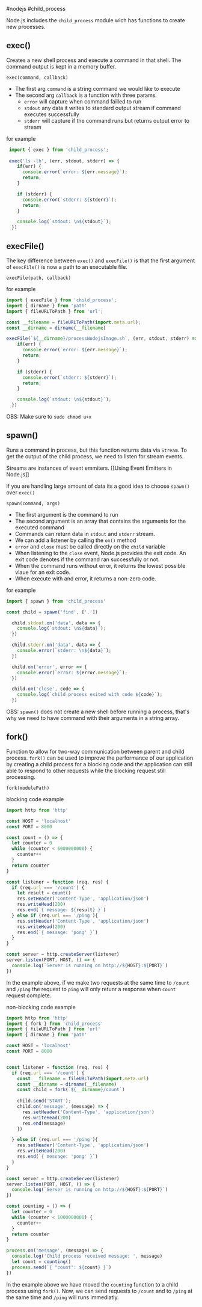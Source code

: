 #nodejs
#child_process

Node.js includes the `child_process` module wich has functions to create new processes.

## exec()

Creates a new shell process and execute a command in that shell. The command output is kept in a memory buffer.

`exec(command, callback)` 

- The first arg `command` is a string command we would like to execute
- The second arg `callback` is a function with three params.
	- `error` will capture when command failled to run
	- `stdout` any data it writes to standard output stream if command executes successfully
	- `stderr` will capture if the command runs but returns output error to stream

for example

```js
 import { exec } from 'child_process';
 
 exec('ls -lh', (err, stdout, stderr) => {
    if(err) {
      console.error(`error: ${err.message}`);
      return;
    }

    if (stderr) {
      console.error(`stderr: ${stderr}`);
      return;
    }

    console.log(`stdout: \n${stdout}`);
  })
```

## execFile()

The key difference between `exec()` and `execFile()` is that the first argument of `execFile()` is now a path to an executable file.

`execFile(path, callback)`

for example

```js
import { execFile } from 'child_process';
import { dirname } from 'path'
import { fileURLToPath } from 'url';

const __filename = fileURLToPath(import.meta.url);
const __dirname = dirname(__filename)

execFile(`${__dirname}/processNodejsImage.sh`, (err, stdout, stderr) => {
    if(err) {
      console.error(`error: ${err.message}`);
      return;
    }

    if (stderr) {
      console.error(`stderr: ${stderr}`);
      return;
    }

    console.log(`stdout: \n${stdout}`);
  })
```

OBS: Make sure to `sudo chmod u+x`  
 
## spawn()

Runs a command in process, but this function returns data via `Stream`. To get the output of the child process, we need to listen for stream events.

Streams are instances of event emmiters. [[Using Event Emitters in Node.js]]

If you are handling large amount of data its a good idea to choose `spawn()` over `exec()`

`spawn(command, args)`

- The first argument is the command to run
- The second argument is an array that contains the arguments for the executed command
- Commands can return data in `stdout` and `stderr` stream. 
- We can add a listener by calling the `on()` method
- `error` and `close` must be called directly on the `child` variable
- When listening to the `close` event, Node.js provides the exit code. An exit code denotes if the command ran successfully or not.
- When the command runs without error, it returns the lowest possible vlaue for an exit code. 
- When execute with and error, it returns a non-zero code.

for example

```js
import { spawn } from 'child_process'

const child = spawn('find', ['.'])

  child.stdout.on('data', data => {
    console.log(`stdout: \n${data}`);
  })

  child.stderr.on('data', data => {
    console.error(`stderr: \n${data}`);
  })

  child.on('error', error => {
    console.error(`error: ${error.message}`);
  })

  child.on('close', code => {
    console.log(`child process exited with code ${code}`);
  })
```

OBS: `spawn()` does not create a new shell before running a process, that's why we need to have command with their arguments in a string array.

## fork()

Function to allow for two-way communication between parent and child process. `fork()` can be used to improve the performance of our application by creating a child process for a blocking code and the application can still able to respond to other requests while the blocking request still processing.

`fork(modulePath)`

blocking code example

```js
import http from 'http'

const HOST = 'localhost'
const PORT = 8000

const count = () => {
  let counter = 0
  while (counter < 6000000000) {
    counter++
  }
  return counter
}

const listener = function (req, res) {
  if (req.url === '/count') {
    let result = count()
    res.setHeader('Content-Type', 'application/json')
    res.writeHead(200)
    res.end(`{ message: ${result} }`)
  } else if (req.url === '/ping'){
    res.setHeader('Content-Type', 'application/json')
    res.writeHead(200)
    res.end(`{ message: 'pong' }`)
  }
}

const server = http.createServer(listener)
server.listen(PORT, HOST, () => {
  console.log(`Server is running on http://${HOST}:${PORT}`)
})
```

In the example above, if we make two requests at the same time to `/count` and `/ping` the request to `ping` will only retunr a response when `count` request complete.

non-blocking code example

```js
import http from 'http'
import { fork } from 'child_process'
import { fileURLToPath } from 'url'
import { dirname } from 'path'

const HOST = 'localhost'
const PORT = 8000


const listener = function (req, res) {
  if (req.url === '/count') {
    const __filename = fileURLToPath(import.meta.url)
    const __dirname = dirname(__filename)
    const child = fork(`${__dirname}/count`)
    
    child.send('START');
    child.on('message', (message) => {
      res.setHeader('Content-Type', 'application/json')
      res.writeHead(200)
      res.end(message)
    })

  } else if (req.url === '/ping'){
    res.setHeader('Content-Type', 'application/json')
    res.writeHead(200)
    res.end(`{ message: 'pong' }`)
  }
}

const server = http.createServer(listener)
server.listen(PORT, HOST, () => {
  console.log(`Server is running on http://${HOST}:${PORT}`)
})
```

```js
const counting = () => {
  let counter = 0
  while (counter < 1000000000) {
    counter++
  }
  return counter
}

process.on('message', (message) => {
  console.log('Child process received message: ', message)
  let count = counting()
  process.send(`{ "count": ${count} }`)
})
```

In the example above we have moved the `counting` function to a child process using `fork()`. Now, we can send requests to `/count` and to `/ping` at the same time and `/ping` will runs immediatly.